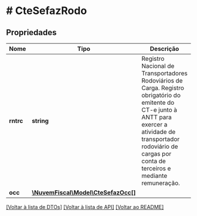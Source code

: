 # # CteSefazRodo

## Propriedades

Nome | Tipo | Descrição | Comentários
------------ | ------------- | ------------- | -------------
**rntrc** | **string** | Registro Nacional de Transportadores Rodoviários de Carga.  Registro obrigatório do emitente do CT-e junto à ANTT para exercer a atividade de transportador rodoviário de cargas por conta de terceiros e mediante remuneração. |
**occ** | [**\NuvemFiscal\Model\CteSefazOcc[]**](CteSefazOcc.md) |  | [optional]

[[Voltar à lista de DTOs]](../../README.md#models) [[Voltar à lista de API]](../../README.md#endpoints) [[Voltar ao README]](../../README.md)
